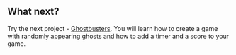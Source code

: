 ## What next?

Try the next project - [Ghostbusters](https://projects.raspberrypi.org/en/projects/ghostbusters). You will learn how to create a game with randomly appearing ghosts and how to add a timer and a score to your game.
